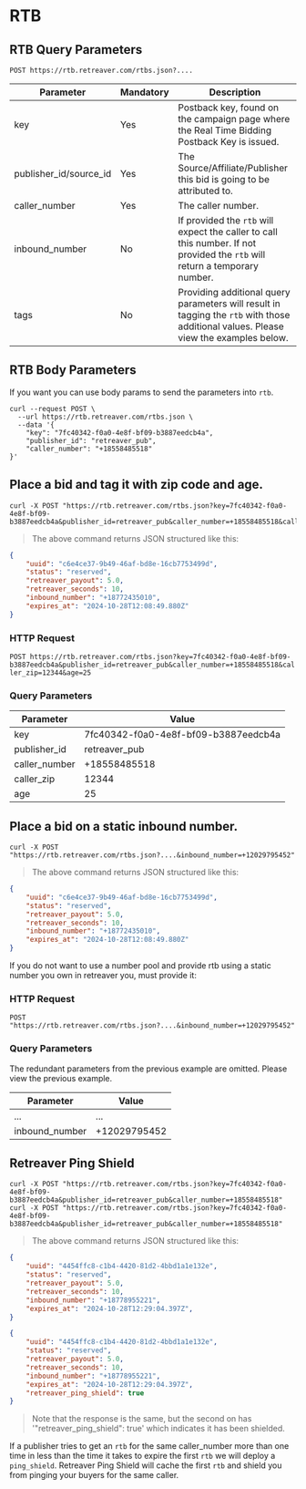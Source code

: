 # RTB

## RTB Query Parameters
`POST https://rtb.retreaver.com/rtbs.json?....`

Parameter | Mandatory | Description
--------- | ------- | -----------
key | Yes | Postback key, found on the campaign page where the Real Time Bidding Postback Key is issued.
publisher_id/source_id | Yes | The Source/Affiliate/Publisher this bid is going to be attributed to.
caller_number | Yes | The caller number.
inbound_number | No | If provided the `rtb` will expect the caller to call this number. If not provided the `rtb` will return a temporary number.
tags | No | Providing additional query parameters will result in tagging the `rtb` with those additional values. Please view the examples below.


## RTB Body Parameters

If you want you can use body params to send the parameters into `rtb`.

```shell
curl --request POST \
  --url https://rtb.retreaver.com/rtbs.json \
  --data '{
	"key": "7fc40342-f0a0-4e8f-bf09-b3887eedcb4a",
	"publisher_id": "retreaver_pub",
	"caller_number": "+18558485518"
}'
```

## Place a bid and tag it with zip code and age.

```shell
curl -X POST "https://rtb.retreaver.com/rtbs.json?key=7fc40342-f0a0-4e8f-bf09-b3887eedcb4a&publisher_id=retreaver_pub&caller_number=+18558485518&caller_zip=12344&age=25"
```

> The above command returns JSON structured like this:

```json
{
	"uuid": "c6e4ce37-9b49-46af-bd8e-16cb7753499d",
	"status": "reserved",
	"retreaver_payout": 5.0,
	"retreaver_seconds": 10,
	"inbound_number": "+18772435010",
	"expires_at": "2024-10-28T12:08:49.880Z"
}
```

### HTTP Request

`POST https://rtb.retreaver.com/rtbs.json?key=7fc40342-f0a0-4e8f-bf09-b3887eedcb4a&publisher_id=retreaver_pub&caller_number=+18558485518&caller_zip=12344&age=25`

### Query Parameters

Parameter | Value
--------- | -------
key | 7fc40342-f0a0-4e8f-bf09-b3887eedcb4a
publisher_id | retreaver_pub
caller_number | +18558485518
caller_zip | 12344
age | 25



## Place a bid on a static inbound number.

```shell
curl -X POST "https://rtb.retreaver.com/rtbs.json?....&inbound_number=+12029795452"
```

> The above command returns JSON structured like this:

```json
{
	"uuid": "c6e4ce37-9b49-46af-bd8e-16cb7753499d",
	"status": "reserved",
	"retreaver_payout": 5.0,
	"retreaver_seconds": 10,
	"inbound_number": "+18772435010",
	"expires_at": "2024-10-28T12:08:49.880Z"
}
```

If you do not want to use a number pool and provide rtb using a static number you own in retreaver you, must provide it:

### HTTP Request

`POST "https://rtb.retreaver.com/rtbs.json?....&inbound_number=+12029795452"`

### Query Parameters

The redundant parameters from the previous example are omitted. Please view the previous example.

Parameter | Value
--------- | -------
... | ...
inbound_number | +12029795452


## Retreaver Ping Shield

```shell
curl -X POST "https://rtb.retreaver.com/rtbs.json?key=7fc40342-f0a0-4e8f-bf09-b3887eedcb4a&publisher_id=retreaver_pub&caller_number=+18558485518"
curl -X POST "https://rtb.retreaver.com/rtbs.json?key=7fc40342-f0a0-4e8f-bf09-b3887eedcb4a&publisher_id=retreaver_pub&caller_number=+18558485518"
```

> The above command returns JSON structured like this:

```json
{
	"uuid": "4454ffc8-c1b4-4420-81d2-4bbd1a1e132e",
	"status": "reserved",
	"retreaver_payout": 5.0,
	"retreaver_seconds": 10,
	"inbound_number": "+18778955221",
	"expires_at": "2024-10-28T12:29:04.397Z",
}

{
	"uuid": "4454ffc8-c1b4-4420-81d2-4bbd1a1e132e",
	"status": "reserved",
	"retreaver_payout": 5.0,
	"retreaver_seconds": 10,
	"inbound_number": "+18778955221",
	"expires_at": "2024-10-28T12:29:04.397Z",
	"retreaver_ping_shield": true
}
```
> Note that the response is the same, but the second on has '"retreaver_ping_shield": true' which indicates it has been shielded.

If a publisher tries to get an `rtb` for the same caller_number more than one time in less than the time it takes to expire the first `rtb` we will deploy a `ping_shield`.
Retreaver Ping Shield will cache the first `rtb` and shield you from pinging your buyers for the same caller.
